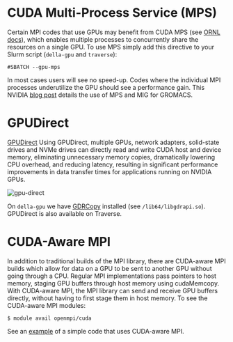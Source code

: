 # CUDA Multi-Process Service (MPS)

Certain MPI codes that use GPUs may benefit from CUDA MPS (see [ORNL docs](https://docs.olcf.ornl.gov/systems/summit_user_guide.html#volta-multi-process-service)), which enables multiple processes to concurrently share the resources on a single GPU. To use MPS simply add this directive to your Slurm script (`della-gpu` and `traverse`):

```
#SBATCH --gpu-mps
```

In most cases users will see no speed-up. Codes where the individual MPI processes underutilize the GPU should see a performance gain. This NVIDIA [blog post](https://developer.nvidia.com/blog/maximizing-gromacs-throughput-with-multiple-simulations-per-gpu-using-mps-and-mig/) details the use of MPS and MIG for GROMACS.

# GPUDirect

[GPUDirect](https://developer.nvidia.com/gpudirect)
Using GPUDirect, multiple GPUs, network adapters, solid-state drives and NVMe drives can directly read and write CUDA host and device memory, eliminating unnecessary memory copies, dramatically lowering CPU overhead, and reducing latency, resulting in significant performance improvements in data transfer times for applications running on NVIDIA GPUs.

![gpu-direct](https://developer.nvidia.com/sites/default/files/akamai/GPUDirect/cuda-gpu-direct-blog-refresh_diagram_1.png)

On `della-gpu` we have [GDRCopy](https://github.com/NVIDIA/gdrcopy) installed (see `/lib64/libgdrapi.so`). GPUDirect is also available on Traverse.

# CUDA-Aware MPI

In addition to traditional builds of the MPI library, there are CUDA-aware MPI builds which allow for data on a GPU to be sent to another GPU without going through a CPU. Regular MPI implementations pass pointers to host memory, staging GPU buffers through host memory using cudaMemcopy. With CUDA-aware MPI, the MPI library can send and receive GPU buffers directly, without having to first stage them in host memory. To see the CUDA-aware MPI modules:

```
$ module avail openmpi/cuda
```

See an [example](https://github.com/PrincetonUniversity/hpc_beginning_workshop/tree/2021fall/RC_example_jobs/cuda_mpi) of a simple code that uses CUDA-aware MPI.

